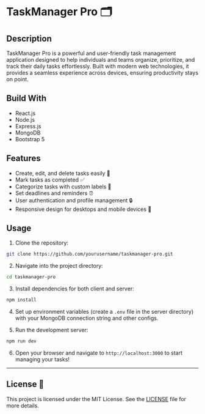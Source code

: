 # TaskManager Pro 🗂️

## Description
TaskManager Pro is a powerful and user-friendly task management application designed to help individuals and teams organize, prioritize, and track their daily tasks effortlessly. Built with modern web technologies, it provides a seamless experience across devices, ensuring productivity stays on point.

## Build With
- React.js
- Node.js
- Express.js
- MongoDB
- Bootstrap 5

## Features
- Create, edit, and delete tasks easily 📝
- Mark tasks as completed ✅
- Categorize tasks with custom labels 📂
- Set deadlines and reminders ⏰
- User authentication and profile management 🔒
- Responsive design for desktops and mobile devices 📱

## Usage
1. Clone the repository:
```bash
git clone https://github.com/yourusername/taskmanager-pro.git
```

2. Navigate into the project directory:
```bash
cd taskmanager-pro
```

3. Install dependencies for both client and server:
```bash
npm install
```

4. Set up environment variables (create a `.env` file in the server directory) with your MongoDB connection string and other configs.

5. Run the development server:
```bash
npm run dev
```

6. Open your browser and navigate to `http://localhost:3000` to start managing your tasks!

---

## License 📝
This project is licensed under the MIT License. See the [LICENSE](LICENSE) file for more details.